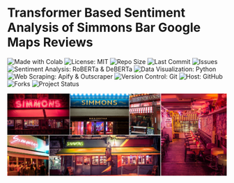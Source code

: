 # Transformer Based Sentiment Analysis of Simmons Bar Google Maps Reviews  
<p align="left">
  <img src="https://img.shields.io/badge/Made%20With-Colab-blue?logo=googlecolab&logoColor=white" alt="Made with Colab">
  <img src="https://img.shields.io/badge/License-MIT-green.svg" alt="License: MIT">
  <img src="https://img.shields.io/github/repo-size/ShaikhBorhanUddin/Simmons-Bar-Google-Maps-Review-Sentiment-Analysis" alt="Repo Size">
  <img src="https://img.shields.io/github/last-commit/ShaikhBorhanUddin/Simmons-Bar-Google-Maps-Review-Sentiment-Analysis" alt="Last Commit">
  <img src="https://img.shields.io/github/issues/ShaikhBorhanUddin/Simmons-Bar-Google-Maps-Review-Sentiment-Analysis" alt="Issues">
  <img src="https://img.shields.io/badge/Sentiment%20Analysis-RoBERTa%20%7C%20DeBERTa-blueviolet" alt="Sentiment Analysis: RoBERTa & DeBERTa">
  <img src="https://img.shields.io/badge/Data%20Visualization-Matplotlib%20%7C%20Seaborn-yellow?logo=python" alt="Data Visualization: Python">
  <img src="https://img.shields.io/badge/Web%20Scraping-Apify%20%7C%20Outscraper-purple" alt="Web Scraping: Apify & Outscraper">
  <img src="https://img.shields.io/badge/Version%20Control-Git-orange?logo=git" alt="Version Control: Git">
  <img src="https://img.shields.io/badge/Host-GitHub-black?logo=github" alt="Host: GitHub">
  <img src="https://img.shields.io/github/forks/ShaikhBorhanUddin/Simmons-Bar-Google-Maps-Review-Sentiment-Analysis?style=social" alt="Forks">
  <img src="https://img.shields.io/badge/Project-Ongoing-yellow" alt="Project Status">
</p>

![Dashboard](https://github.com/ShaikhBorhanUddin/Transformer-Based-Sentiment-Analysis-of-Simmons-Bar-Google-Maps-Reviews/blob/main/Images/Simmons_bar.png?raw=true)  
